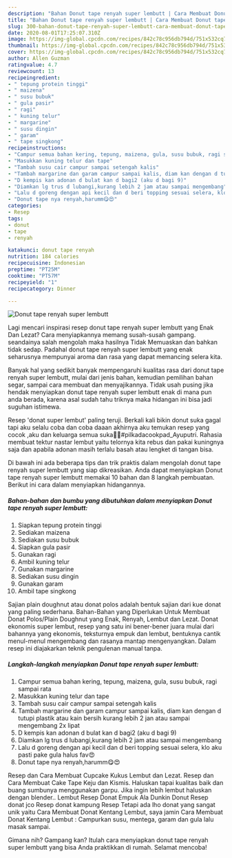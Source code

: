 ```yaml
---
description: "Bahan Donut tape renyah super lembutt | Cara Membuat Donut tape renyah super lembutt Yang Bisa Manjain Lidah"
title: "Bahan Donut tape renyah super lembutt | Cara Membuat Donut tape renyah super lembutt Yang Bisa Manjain Lidah"
slug: 300-bahan-donut-tape-renyah-super-lembutt-cara-membuat-donut-tape-renyah-super-lembutt-yang-bisa-manjain-lidah
date: 2020-08-01T17:25:07.310Z
image: https://img-global.cpcdn.com/recipes/842c78c956db794d/751x532cq70/donut-tape-renyah-super-lembutt-foto-resep-utama.jpg
thumbnail: https://img-global.cpcdn.com/recipes/842c78c956db794d/751x532cq70/donut-tape-renyah-super-lembutt-foto-resep-utama.jpg
cover: https://img-global.cpcdn.com/recipes/842c78c956db794d/751x532cq70/donut-tape-renyah-super-lembutt-foto-resep-utama.jpg
author: Allen Guzman
ratingvalue: 4.7
reviewcount: 13
recipeingredient:
- " tepung protein tinggi"
- " maizena"
- " susu bubuk"
- " gula pasir"
- " ragi"
- " kuning telur"
- " margarine"
- " susu dingin"
- " garam"
- " tape singkong"
recipeinstructions:
- "Campur semua bahan kering, tepung, maizena, gula, susu bubuk, ragi sampai rata"
- "Masukkan kuning telur dan tape"
- "Tambah susu cair campur sampai setengah kalis"
- "Tambah margarine dan garam campur sampai kalis, diam kan dengan d tutupi plastik atau kain bersih kurang lebih 2 jan atau sampai mengembang 2x lipat"
- "D kempis kan adonan d bulat kan d bagi2 (aku d bagi 9)"
- "Diamkan lg trus d lubangi,kurang lebih 2 jam atau sampai mengembang"
- "Lalu d goreng dengan api kecil dan d beri topping sesuai selera, klo aku pasti pake gula halus fav😍"
- "Donut tape nya renyah,harumm😋😍"
categories:
- Resep
tags:
- donut
- tape
- renyah

katakunci: donut tape renyah 
nutrition: 184 calories
recipecuisine: Indonesian
preptime: "PT25M"
cooktime: "PT57M"
recipeyield: "1"
recipecategory: Dinner

---
```



![Donut tape renyah super lembutt](https://img-global.cpcdn.com/recipes/842c78c956db794d/751x532cq70/donut-tape-renyah-super-lembutt-foto-resep-utama.jpg)

Lagi mencari inspirasi resep donut tape renyah super lembutt yang Enak Dan Lezat? Cara menyiapkannya memang susah-susah gampang. seandainya salah mengolah maka hasilnya Tidak Memuaskan dan bahkan tidak sedap. Padahal donut tape renyah super lembutt yang enak seharusnya mempunyai aroma dan rasa yang dapat memancing selera kita.

Banyak hal yang sedikit banyak mempengaruhi kualitas rasa dari donut tape renyah super lembutt, mulai dari jenis bahan, kemudian pemilihan bahan segar, sampai cara membuat dan menyajikannya. Tidak usah pusing jika hendak menyiapkan donut tape renyah super lembutt enak di mana pun anda berada, karena asal sudah tahu triknya maka hidangan ini bisa jadi suguhan istimewa.

Resep &#39;donat super lembut&#39; paling teruji. Berkali kali bikin donut suka gagal tapi aku selalu coba dan coba daaan akhirnya aku temukan resep yang cocok ,aku dan keluarga semua suka🥰🥳#pilkadacookpad_Ayuputri. Rahasia membuat tektur nastar lembut yaitu telornya kita rebus dan pakai kuningnya saja dan apabila adonan masih terlalu basah atau lengket di tangan bisa.


Di bawah ini ada beberapa tips dan trik praktis dalam mengolah donut tape renyah super lembutt yang siap dikreasikan. Anda dapat menyiapkan Donut tape renyah super lembutt memakai 10 bahan dan 8 langkah pembuatan. Berikut ini cara dalam menyiapkan hidangannya.

<!--inarticleads1-->

##### Bahan-bahan dan bumbu yang dibutuhkan dalam menyiapkan Donut tape renyah super lembutt:

1. Siapkan  tepung protein tinggi
1. Sediakan  maizena
1. Sediakan  susu bubuk
1. Siapkan  gula pasir
1. Gunakan  ragi
1. Ambil  kuning telur
1. Gunakan  margarine
1. Sediakan  susu dingin
1. Gunakan  garam
1. Ambil  tape singkong


Sajian plain doughnut atau donat polos adalah bentuk sajian dari kue donat yang paling sederhana. Bahan-Bahan yang Diperlukan Untuk Membuat Donat Polos/Plain Doughnut yang Enak, Renyah, Lembut dan Lezat. Donat ekonomis super lembut, resep yang satu ini bener-bener juara mulai dari bahannya yang ekonomis, teksturnya empuk dan lembut, bentuknya cantik menul-menul mengembang dan rasanya mantap mengenyangkan. Dalam resep ini diajakarkan teknik pengulenan manual tanpa. 

<!--inarticleads2-->

##### Langkah-langkah menyiapkan Donut tape renyah super lembutt:

1. Campur semua bahan kering, tepung, maizena, gula, susu bubuk, ragi sampai rata
1. Masukkan kuning telur dan tape
1. Tambah susu cair campur sampai setengah kalis
1. Tambah margarine dan garam campur sampai kalis, diam kan dengan d tutupi plastik atau kain bersih kurang lebih 2 jan atau sampai mengembang 2x lipat
1. D kempis kan adonan d bulat kan d bagi2 (aku d bagi 9)
1. Diamkan lg trus d lubangi,kurang lebih 2 jam atau sampai mengembang
1. Lalu d goreng dengan api kecil dan d beri topping sesuai selera, klo aku pasti pake gula halus fav😍
1. Donut tape nya renyah,harumm😋😍


Resep dan Cara Membuat Cupcake Kukus Lembut dan Lezat. Resep dan Cara Membuat Cake Tape Keju dan Kismis. Haluskan tapai kualitas baik dan buang sumbunya menggunakan garpu. Jika ingin lebih lembut haluskan dengan blender.. Lembut Resep Donat Empuk Ala Dunkin Donut Resep donat jco Resep donat kampung Resep Tetapi ada lho donat yang sangat unik yaitu Cara Membuat Donat Kentang Lembut, saya jamin Cara Membuat Donat Kentang Lembut : Campurkan susu, mentega, garam dan gula lalu masak sampai. 

Gimana nih? Gampang kan? Itulah cara menyiapkan donut tape renyah super lembutt yang bisa Anda praktikkan di rumah. Selamat mencoba!
